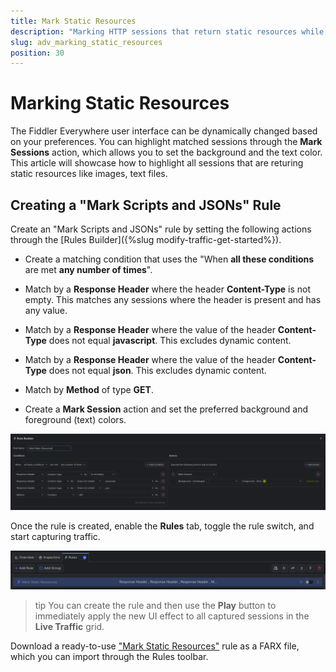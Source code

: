 ```yaml
---
title: Mark Static Resources
description: "Marking HTTP sessions that return static resources while using Fiddler's rules."
slug: adv_marking_static_resources
position: 30
---
```


# Marking Static Resources

The Fiddler Everywhere user interface can be dynamically changed based on your preferences. You can highlight matched sessions through the **Mark Sessions** action, which allows you to set the background and the text color. This article will showcase how to highlight all sessions that are returing static resources like images, text files.

## Creating a "Mark Scripts and JSONs" Rule

Create an "Mark Scripts and JSONs" rule by setting the following actions through the [Rules Builder]({%slug modify-traffic-get-started%}).

- Create a matching condition that uses the "When **all these conditions** are met **any number of times**". 

- Match by a **Response Header** where the header **Content-Type** is not empty. This matches any sessions where the header is present and has any value.

- Match by a **Response Header** where the value of the header **Content-Type** does not equal **javascript**. This excludes dynamic content.

- Match by a **Response Header** where the value of the header **Content-Type** does not equal **json**. This excludes dynamic content.

- Match by **Method** of type **GET**.

- Create a **Mark Session** action and set the preferred background and foreground (text) colors.

![Creating "Mark Scripts and JSONs" rule](../../images/advanced/mark-static-objects.png)

Once the rule is created, enable the **Rules** tab, toggle the rule switch, and start capturing traffic.

![Activating the "Mark Scripts and JSONs" rule](../../images/advanced/mark-static-objects-active.png)

>tip You can create the rule and then use the **Play** button to immediately apply the new UI effect to all captured sessions in the **Live Traffic** grid.

Download a ready-to-use <a href="https://github.com/telerik/fiddler-everywhere/tree/master/rules/mark-static-objects" target="_blank">"Mark Static Resources"</a> rule as a FARX file, which you can import through the Rules toolbar.
 
